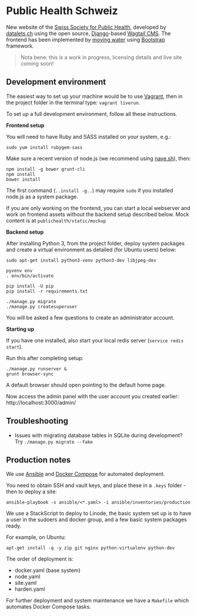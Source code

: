 Public Health Schweiz
=====================

New website of the [Swiss Society for Public Health](http://public-health.ch), developed by [datalets,ch](http://datalets.ch) using the open source, [Django](https://www.djangoproject.com/)-based [Wagtail CMS](http://wagtail.io). The frontend has been implemented by [moving water](http://www.movingwater.ch/) using [Bootstrap](https://getbootstrap.com) framework.

> Nota bene: this is a work in progress, licensing details and live site coming soon!

## Development environment

The easiest way to set up your machine would be to use [Vagrant](https://vagrantup.com), then in the project folder in the terminal type: `vagrant liverun`.

To set up a full development environment, follow all these instructions.

**Frontend setup**

You will need to have Ruby and SASS installed on your system, e.g.:

```
sudo yum install rubygem-sass
```

Make sure a recent version of node.js (we recommend using [nave.sh](https://github.com/isaacs/nave)), then:

```
npm install -g bower grunt-cli
npm install
bower install
```

The first command (`..install -g..`) may require `sudo` if you installed node.js as a system package.

If you are only working on the frontend, you can start a local webserver and work on frontend assets without the backend setup described below. Mock content is at `publichealth/static/mockup`

**Backend setup**

After installing Python 3, from the project folder, deploy system packages and create a virtual environment as detailed (for Ubuntu users) below:

```
sudo apt-get install python3-venv python3-dev libjpeg-dev

pyvenv env
. env/bin/activate

pip install -U pip
pip install -r requirements.txt

./manage.py migrate
./manage.py createsuperuser
```

You will be asked a few questions to create an administrator account.

**Starting up**

If you have one installed, also start your local redis server (`service redis start`).

Run this after completing setup:

```
./manage.py runserver &
grunt browser-sync
```

A default browser should open pointing to the default home page.

Now access the admin panel with the user account you created earlier: http://localhost:3000/admin/

## Troubleshooting

- Issues with migrating database tables in SQLite during development? Try `./manage.py migrate --fake`

## Production notes

We use [Ansible](https://www.ansible.com) and [Docker Compose](https://docs.docker.com/compose/reference/overview/) for automated deployment.

You need to obtain SSH and vault keys, and place these in a `.keys` folder - then to deploy a site:

```
ansible-playbook -s ansible/<*.yaml> -i ansible/inventories/production
```

We use a StackScript to deploy to Linode, the basic system set up is to have a user in the sudoers and docker group, and a few basic system packages ready.

For example, on Ubuntu:

```
apt-get install -q -y zip git nginx python-virtualenv python-dev
```

The order of deployment is:

- docker.yaml (base system)
- node.yaml
- site.yaml
- harden.yaml

For further deployment and system maintenance we have a `Makefile` which automates Docker Compose tasks.
